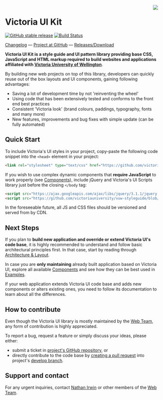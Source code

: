 <img style="max-width: 20rem; float: right;" src="https://upload.wikimedia.org/wikipedia/en/8/86/Vuw-logo.png">

# Victoria UI Kit

[![GitHub stable release](https://img.shields.io/github/release/victoriauniversity/vuw-styleguide.svg?label=last%20stable%20release)]() 
[![Build Status](https://travis-ci.org/victoriauniversity/vuw-styleguide.svg)](https://travis-ci.org/victoriauniversity/vuw-styleguide) 

[Changelog](https://github.com/victoriauniversity/vuw-styleguide/blob/develop/CHANGELOG.md) &mdash; [Project at GitHub](https://github.com/victoriauniversity/vuw-styleguide) &mdash; [Releases/Download](https://github.com/victoriauniversity/vuw-styleguide/releases)


**Victoria UI Kit is a style guide and UI pattern library providing base CSS, JavaScript and HTML markup required to build websites and applications affiliated with [Victoria University of Wellington](www.victoria.ac.nz)**.

By building new web projects on top of this library, developers can quickly reuse out of the box layouts and UI components, gaining following advantages:

 * Saving a lot of development time by not 'reinventing the wheel'
 * Using code that has been extensively tested and conforms to the front end best practices
 * Consistent 'Victoria look' (brand colours, paddings, typography, fonts and many more)
 * New features, improvements and bug fixes with simple update (can be fully automated)





<a name="start"></a>
## Quick Start


To include Victoria's UI styles in your project, copy-paste the following code snippet into the ```<head>``` element in your project:

```html
<link rel="stylesheet" type="text/css" href="https://github.com/victoriauniversity/vuw-styleguide/blob/gh-pages/assets/toolkit/styles/toolkit.css">
```


If you wish to use complex dynamic components that **require JavaScript** to work properly (see [Components](/components.html)), include jQuery and Victoria's UI Scripts library just before the closing ```</body``` tag:

```html
<script src="https://ajax.googleapis.com/ajax/libs/jquery/3.1.1/jquery.min.js" integrity="sha384-3ceskX3iaEnIogmQchP8opvBy3Mi7Ce34nWjpBIwVTHfGYWQS9jwHDVRnpKKHJg7" crossorigin="anonymous"></script>
<script src="https://github.com/victoriauniversity/vuw-styleguide/blob/gh-pages/assets/toolkit/scripts/toolkit.js"></script>
```

<div class="flash-message info">
  <p>
  In the foreseeable future, all JS and CSS files should be versioned and served from by CDN. 
  </p>
</div>





## Next Steps

If you plan to **build new application and override or extend Victoria UI's code base**, it is highly recommended to understand and follow basic architectural principles first. In that case, start by reading through [Architecture & Layout](/architecture-layout.html).

In case you are **only maintaining** already built application based on Victoria UI, explore all available [Components](/components.html) and see how they can be best used in [Examples](/examples.html).

<div class="flash-message warning">
  <p>
  If your web application extends Victoria UI code base and adds new components or alters existing ones, you need to follow its documentation to learn about all the differences.
  </p>
</div>





<a name="contribution"></a>
## How to contribute

Even though the Victoria UI library is mostly maintained by the [Web Team], any form of contribution is highly appreciated.

To report a bug, request a feature or simply discuss your ideas, please either: 
 * submit a ticket in [project's GitHub repository](https://github.com/victoriauniversity/vuw-styleguide/issues), or
 * directly contribute to the code base by [creating a pull request](https://git-scm.com/book/en/v2/GitHub-Contributing-to-a-Project) into project's [develop branch](https://github.com/victoriauniversity/vuw-styleguide/tree/develop).





<a name="support"></a>
## Support and contact

For any urgent inquiries, contact [Nathan Irwin](http://www.victoria.ac.nz/search?q=Nathan+Irwin&site=people_search_collection) or other members of the [Web Team].













[Web Team]: http://www.victoria.ac.nz/search?q=web+developer&site=people_search_collection
